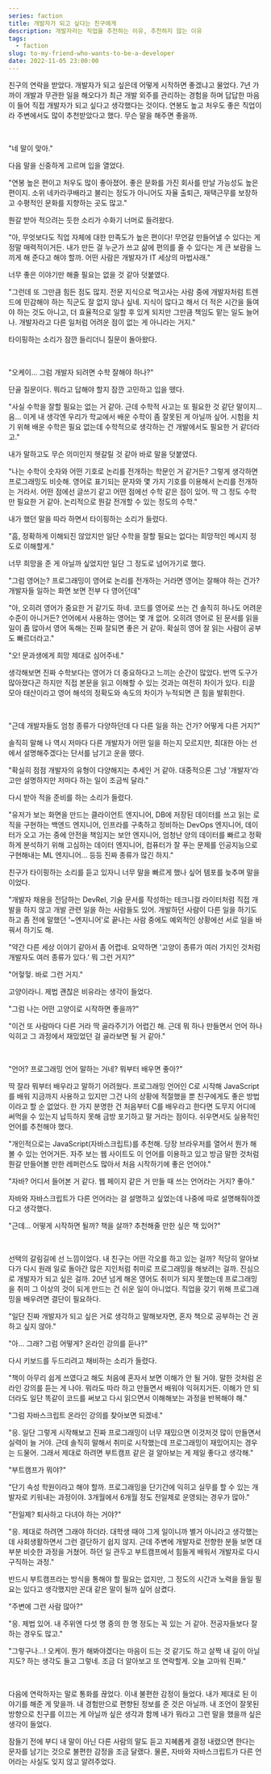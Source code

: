 ```yaml
---
series: faction
title: 개발자가 되고 싶다는 친구에게
description: 개발자라는 직업을 추천하는 이유, 추천하지 않는 이유
tags:
  - faction
slug: to-my-friend-who-wants-to-be-a-developer
date: 2022-11-05 23:00:00
---
```


친구의 연락을 받았다. 개발자가 되고 싶은데 어떻게 시작하면 좋겠냐고 물었다. 7년 가까이 개발과 무관한 일을 해오다가 최근 개발 외주를 관리하는 경험을 하며 답답한 마음이 들어 직접 개발자가 되고 싶다고 생각했다는 것이다. 연봉도 높고 처우도 좋은 직업이라 주변에서도 많이 추천받았다고 했다. 무슨 말을 해주면 좋을까.

<br/>

"네 말이 맞아."

다음 말을 신중하게 고르며 입을 열었다.

"연봉 높은 편이고 처우도 많이 좋아졌어. 좋은 문화를 가진 회사를 만날 가능성도 높은 편이지. 소위 네카라쿠배라고 불리는 정도가 아니어도 자율 출퇴근, 재택근무를 보장하고 수평적인 문화를 지향하는 곳도 많고."

뭔갈 받아 적으려는 듯한 소리가 수화기 너머로 들려왔다.

"아, 무엇보다도 직업 자체에 대한 만족도가 높은 편이다! 무언갈 만들어낼 수 있다는 게 정말 매력적이거든. 내가 만든 걸 누군가 쓰고 삶에 편의를 줄 수 있다는 게 큰 보람을 느끼게 해 준다고 해야 할까. 어떤 사람은 개발자가 IT 세상의 마법사래."

너무 좋은 이야기만 해줄 필요는 없을 것 같아 덧붙였다.

"그런데 또 그만큼 힘든 점도 많지. 전문 지식으로 먹고사는 사람 중에 개발자처럼 트렌드에 민감해야 하는 직군도 잘 없지 않나 싶네. 지식이 많다고 해서 더 적은 시간을 들여야 하는 것도 아니고, 더 효율적으로 일할 후 있게 되지만 그만큼 책임도 맡는 일도 늘어나. 개발자라고 다른 일처럼 어려운 점이 없는 게 아니라는 거지."

타이핑하는 소리가 잠깐 들리더니 질문이 돌아왔다.

<br/>

"오케이... 그럼 개발자 되려면 수학 잘해야 하나?"

단골 질문이다. 뭐라고 답해야 할지 잠깐 고민하고 입을 뗐다.

"사실 수학을 잘할 필요는 없는 거 같아. 근데 수학적 사고는 또 필요한 것 같단 말이지... 음... 이게 내 생각엔 우리가 학교에서 배운 수학이 좀 잘못된 게 아닐까 싶어. 시험을 치기 위해 배운 수학은 필요 없는데 수학적으로 생각하는 건 개발에서도 필요한 거 같더라고."

내가 말하고도 무슨 의미인지 헷갈릴 것 같아 바로 말을 덧붙였다.

"나는 수학이 숫자와 어떤 기호로 논리를 전개하는 학문인 거 같거든? 그렇게 생각하면 프로그래밍도 비슷해. 영어로 표기되는 문자와 몇 가지 기호를 이용해서 논리를 전개하는 거라서. 어떤 점에선 글쓰기 같고 어떤 점에선 수학 같은 점이 있어. 딱 그 정도 수학만 필요한 거 같아. 논리적으로 뭔갈 전개할 수 있는 정도의 수학."

내가 했던 말을 따라 하면서 타이핑하는 소리가 들렸다.

"흠, 정확하게 이해되진 않았지만 일단 수학을 잘할 필요는 없다는 희망적인 메시지 정도로 이해할게."

너무 희망을 준 게 아닐까 싶었지만 일단 그 정도로 넘어가기로 했다.

"그럼 영어는? 프로그래밍이 영어로 논리를 전개하는 거라면 영어는 잘해야 하는 건가? 개발자들 일하는 화면 보면 전부 다 영어던데"

"아, 오히려 영어가 중요한 거 같기도 하네. 코드를 영어로 쓰는 건 솔직히 하나도 어려운 수준이 아니거든? 언어에서 사용하는 영어는 몇 개 없어. 오히려 영어로 된 문서를 읽을 일이 좀 많아서 영어 독해는 진짜 잘되면 좋은 거 같아. 확실히 영어 잘 읽는 사람이 공부도 빠르더라고."

"오! 문과생에게 희망 제대로 심어주네."

생각해보면 진짜 수학보다는 영어가 더 중요하다고 느끼는 순간이 많았다. 번역 도구가 많아졌다곤 하지만 직접 본문을 읽고 이해할 수 있는 것과는 여전히 차이가 있다. 티끌 모아 태산이라고 영어 해석의 정확도와 속도의 차이가 누적되면 큰 힘을 발휘한다.

<br/>

"근데 개발자들도 엄청 종류가 다양하던데 다 다른 일을 하는 건가? 어떻게 다른 거지?"

솔직히 말해 나 역시 저마다 다른 개발자가 어떤 일을 하는지 모르지만, 최대한 아는 선에서 설명해주겠다는 단서를 남기고 운을 뗐다.

"확실히 점점 개발자의 유형이 다양해지는 추세인 거 같아. 대중적으론 그냥 '개발자'라고만 설명하지만 저마다 하는 일이 조금씩 달라."

다시 받아 적을 준비를 하는 소리가 들렸다.

"유저가 보는 화면을 만드는 클라이언트 엔지니어, DB에 저장된 데이터를 쓰고 읽는 로직을 구현하는 백엔드 엔지니어, 인프라를 구축하고 정비하는 DevOps 엔지니어, 데이터가 오고 가는 중에 안전을 책임지는 보안 엔지니어, 엄청난 양의 데이터를 빠르고 정확하게 분석하기 위해 고심하는 데이터 엔지니어, 컴퓨터가 잘 푸는 문제를 인공지능으로 구현해내는 ML 엔지니어… 등등 진짜 종류가 많긴 하지."

친구가 타이핑하는 소리를 듣고 있자니 너무 말을 빠르게 했나 싶어 템포를 늦추며 말을 이었다.

"개발자 채용을 전담하는 DevRel, 기술 문서를 작성하는 테크니컬 라이터처럼 직접 개발을 하지 않고 개발 관련 일을 하는 사람들도 있어. 개발하던 사람이 다른 일을 하기도 하고 좀 전에 말했던 '~엔지니어'로 끝나는 사람 중에도 예외적인 상황에선 서로 일을 바꿔서 하기도 해.

"약간 다른 세상 이야기 같아서 좀 어렵네. 요약하면 '고양이 종류가 여러 가지인 것처럼 개발자도 여러 종류가 있다.' 뭐 그런 거지?"

"어헣헣. 바로 그런 거지."

고양이라니. 제법 괜찮은 비유라는 생각이 들었다.

"그럼 나는 어떤 고양이로 시작하면 좋을까?"

"이건 또 사람마다 다른 거라 딱 골라주기가 어렵긴 해. 근데 뭐 하나 만들면서 언어 하나 익히고 그 과정에서 재밌었던 걸 골라보면 될 거 같아."

<br/>

"언어? 프로그래밍 언어 말하는 거네? 뭐부터 배우면 좋아?"

딱 잘라 뭐부터 배우라고 말하기 어려웠다. 프로그래밍 언어인 C로 시작해 JavaScript를 배워 지금까지 사용하고 있지만 그건 나의 상황에 적절했을 뿐 친구에게도 좋은 방법이라고 할 순 없었다. 한 가지 분명한 건 처음부터 C를 배우라고 한다면 도무지 어디에 써먹을 수 있는지 납득하지 못해 금방 포기하고 말 거라는 점이다. 쉬우면서도 실용적인 언어를 추천해야 했다.

"개인적으로는 JavaScript(자바스크립트)를 추천해. 당장 브라우저를 열어서 뭔가 해볼 수 있는 언어거든. 자주 보는 웹 사이트도 이 언어를 이용하고 있고 방금 말한 것처럼 뭔갈 만들어볼 만한 레퍼런스도 많아서 처음 시작하기에 좋은 언어야."

"자바? 어디서 들어본 거 같다. 웹 페이지 같은 거 만들 때 쓰는 언어라는 거지? 좋아."

자바와 자바스크립트가 다른 언어라는 걸 설명하고 싶었는데 나중에 따로 설명해줘야겠다고 생각했다.

"근데... 어떻게 시작하면 될까? 책을 살까? 추천해줄 만한 싶은 책 있어?"

<br/>

선택의 갈림길에 선 느낌이었다. 내 친구는 어떤 각오를 하고 있는 걸까? 적당히 알아보다가 다시 원래 일로 돌아간 많은 지인처럼 취미로 프로그래밍을 해보려는 걸까. 진심으로 개발자가 되고 싶은 걸까. 20년 넘게 해온 영어도 취미가 되지 못했는데 프로그래밍을 취미 그 이상의 것이 되게 만드는 건 쉬운 일이 아니었다. 직업을 갖기 위해 프로그래밍을 배우려면 결단이 필요하다.

"일단 진짜 개발자가 되고 싶은 거로 생각하고 말해보자면, 혼자 책으로 공부하는 건 권하고 싶지 않아."

"아... 그래? 그럼 어떻게? 온라인 강의를 듣나?"

다시 키보드를 두드리려고 채비하는 소리가 들렸다.

"책이 아무리 쉽게 쓰였다고 해도 처음에 혼자서 보면 이해가 안 될 거야. 말한 것처럼 온라인 강의를 듣는 게 나아. 뭐라도 따라 하고 만들면서 배워야 익혀지거든. 이해가 안 되더라도 일단 똑같이 코드를 써보고 다시 읽으면서 이해해보는 과정을 반복해야 해."

"그럼 자바스크립트 온라인 강의를 찾아보면 되겠네."

"응. 일단 그렇게 시작해보고 진짜 프로그래밍이 너무 재밌으면 이것저것 많이 만들면서 실력이 늘 거야. 근데 솔직히 말해서 취미로 시작했는데 프로그래밍이 재밌어지는 경우는 드물어. 그래서 제대로 하려면 부트캠프 같은 걸 알아보는 게 제일 좋다고 생각해."

"부트캠프가 뭐야?"

"단기 속성 학원이라고 해야 할까. 프로그래밍을 단기간에 익히고 실무를 할 수 있는 개발자로 키워내는 과정이야. 3개월에서 6개월 정도 전일제로 운영되는 경우가 많아."

"전일제? 퇴사하고 다녀야 하는 거야?"

"응. 제대로 하려면 그래야 하더라. 대학생 때야 그게 일이니까 별거 아니라고 생각했는데 사회생활하면서 그런 결단하기 쉽지 않지. 근데 주변에 개발자로 전향한 분들 보면 대부분 비슷한 과정을 거쳤어. 하던 일 관두고 부트캠프에서 힘들게 배워서 개발자로 다시 구직하는 과정."

반드시 부트캠프라는 방식을 통해야 할 필요는 없지만, 그 정도의 시간과 노력을 들일 필요는 있다고 생각했지만 꼰대 같은 말이 될까 싶어 삼켰다.

"주변에 그런 사람 많아?"

"응. 제법 있어. 내 주위엔 다섯 명 중의 한 명 정도는 꼭 있는 거 같아. 전공자들보다 잘하는 경우도 많고."

"그렇구나...! 오케이. 뭔가 해봐야겠다는 마음이 드는 것 같기도 하고 살짝 내 길이 아닐지도? 하는 생각도 들고 그렇네. 조금 더 알아보고 또 연락할게. 오늘 고마워 진짜."

<br/>

다음에 연락하자는 말로 통화를 끊었다. 이내 불편한 감정이 들었다. 내가 제대로 된 이야기를 해준 게 맞을까. 내 경험만으로 편향된 정보를 준 것은 아닐까. 내 조언이 잘못된 방향으로 친구를 이끄는 게 아닐까 싶은 생각과 함께 내가 뭐라고 그런 말을 했을까 싶은 생각이 들었다.

잠들기 전에 부디 내 말이 아닌 다른 사람의 말도 듣고 지혜롭게 결정 내렸으면 한다는 문자를 남기는 것으로 불편한 감정을 조금 달랬다. 물론, 자바와 자바스크립트가 다른 언어라는 사실도 잊지 않고 알려주었다.
